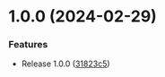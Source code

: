 # 1.0.0 (2024-02-29)


### Features

* Release 1.0.0 ([31823c5](https://github.com/boutdecode/logger/commit/31823c52d654ff3f63a75c9ac5f4dbf91ea64b99))
